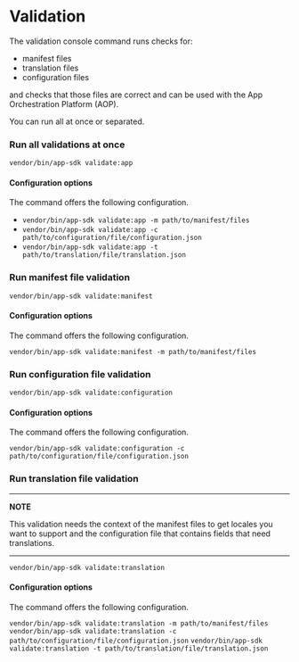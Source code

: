 # Validation

The validation console command runs checks for:

- manifest files
- translation files
- configuration files

and checks that those files are correct and can be used with the App Orchestration Platform (AOP).

You can run all at once or separated.

### Run all validations at once
`vendor/bin/app-sdk validate:app`

#### Configuration options

The command offers the following configuration.

- `vendor/bin/app-sdk validate:app -m path/to/manifest/files`
- `vendor/bin/app-sdk validate:app -c path/to/configuration/file/configuration.json`
- `vendor/bin/app-sdk validate:app -t path/to/translation/file/translation.json`

### Run manifest file validation
`vendor/bin/app-sdk validate:manifest`

#### Configuration options

The command offers the following configuration.

`vendor/bin/app-sdk validate:manifest -m path/to/manifest/files`

### Run configuration file validation
`vendor/bin/app-sdk validate:configuration`

#### Configuration options

The command offers the following configuration.

`vendor/bin/app-sdk validate:configuration -c path/to/configuration/file/configuration.json`


### Run translation file validation

---
**NOTE**

This validation needs the context of the manifest files to get locales you want to support and the configuration file that contains fields that need translations.

---

`vendor/bin/app-sdk validate:translation`

#### Configuration options

The command offers the following configuration.

`vendor/bin/app-sdk validate:translation -m path/to/manifest/files`
`vendor/bin/app-sdk validate:translation -c path/to/configuration/file/configuration.json`
`vendor/bin/app-sdk validate:translation -t path/to/translation/file/translation.json`
